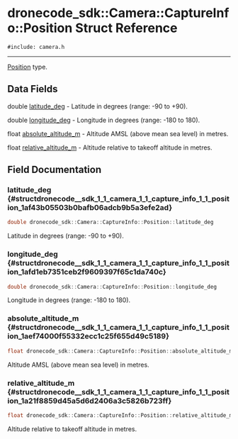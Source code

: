 # dronecode_sdk::Camera::CaptureInfo::Position Struct Reference
`#include: camera.h`

----


[Position](structdronecode__sdk_1_1_camera_1_1_capture_info_1_1_position.md) type. 


## Data Fields


double [latitude_deg](#structdronecode__sdk_1_1_camera_1_1_capture_info_1_1_position_1af43b05503b0bafb06adcb9b5a3efe2ad)  - Latitude in degrees (range: -90 to +90).

double [longitude_deg](#structdronecode__sdk_1_1_camera_1_1_capture_info_1_1_position_1afd1eb7351ceb2f9609397f65c1da740c)  - Longitude in degrees (range: -180 to 180).

float [absolute_altitude_m](#structdronecode__sdk_1_1_camera_1_1_capture_info_1_1_position_1aef74000f55332ecc1c25f655d49c5189)  - Altitude AMSL (above mean sea level) in metres.

float [relative_altitude_m](#structdronecode__sdk_1_1_camera_1_1_capture_info_1_1_position_1a21f8859d45a5d6d2406a3c5826b723ff)  - Altitude relative to takeoff altitude in metres.


## Field Documentation


### latitude_deg {#structdronecode__sdk_1_1_camera_1_1_capture_info_1_1_position_1af43b05503b0bafb06adcb9b5a3efe2ad}

```cpp
double dronecode_sdk::Camera::CaptureInfo::Position::latitude_deg
```


Latitude in degrees (range: -90 to +90).


### longitude_deg {#structdronecode__sdk_1_1_camera_1_1_capture_info_1_1_position_1afd1eb7351ceb2f9609397f65c1da740c}

```cpp
double dronecode_sdk::Camera::CaptureInfo::Position::longitude_deg
```


Longitude in degrees (range: -180 to 180).


### absolute_altitude_m {#structdronecode__sdk_1_1_camera_1_1_capture_info_1_1_position_1aef74000f55332ecc1c25f655d49c5189}

```cpp
float dronecode_sdk::Camera::CaptureInfo::Position::absolute_altitude_m
```


Altitude AMSL (above mean sea level) in metres.


### relative_altitude_m {#structdronecode__sdk_1_1_camera_1_1_capture_info_1_1_position_1a21f8859d45a5d6d2406a3c5826b723ff}

```cpp
float dronecode_sdk::Camera::CaptureInfo::Position::relative_altitude_m
```


Altitude relative to takeoff altitude in metres.

